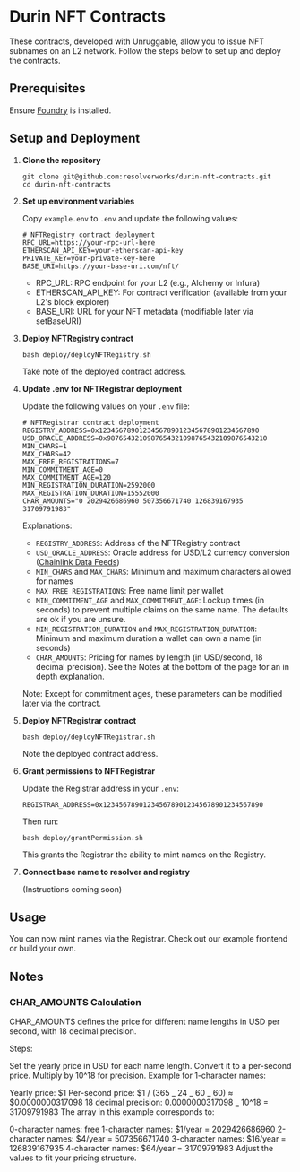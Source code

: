 # Durin NFT Contracts

These contracts, developed with Unruggable, allow you to issue NFT subnames on an L2 network. Follow the steps below to set up and deploy the contracts.

## Prerequisites

Ensure [Foundry](https://book.getfoundry.sh/) is installed.

## Setup and Deployment

1. **Clone the repository**

   ```shell
   git clone git@github.com:resolverworks/durin-nft-contracts.git
   cd durin-nft-contracts
   ```

2. **Set up environment variables**

   Copy `example.env` to `.env` and update the following values:

   ```env
   # NFTRegistry contract deployment
   RPC_URL=https://your-rpc-url-here
   ETHERSCAN_API_KEY=your-etherscan-api-key
   PRIVATE_KEY=your-private-key-here
   BASE_URI=https://your-base-uri.com/nft/
   ```

   - RPC_URL: RPC endpoint for your L2 (e.g., Alchemy or Infura)
   - ETHERSCAN_API_KEY: For contract verification (available from your L2's block explorer)
   - BASE_URI: URL for your NFT metadata (modifiable later via setBaseURI)

3. **Deploy NFTRegistry contract**

   ```shell
   bash deploy/deployNFTRegistry.sh
   ```

   Take note of the deployed contract address.

4. **Update .env for NFTRegistrar deployment**

   Update the following values on your `.env` file:

   ```env
   # NFTRegistrar contract deployment
   REGISTRY_ADDRESS=0x1234567890123456789012345678901234567890
   USD_ORACLE_ADDRESS=0x9876543210987654321098765432109876543210
   MIN_CHARS=1
   MAX_CHARS=42
   MAX_FREE_REGISTRATIONS=7
   MIN_COMMITMENT_AGE=0
   MAX_COMMITMENT_AGE=120
   MIN_REGISTRATION_DURATION=2592000
   MAX_REGISTRATION_DURATION=15552000
   CHAR_AMOUNTS="0 2029426686960 507356671740 126839167935 31709791983"
   ```

   Explanations:

   - `REGISTRY_ADDRESS`: Address of the NFTRegistry contract
   - `USD_ORACLE_ADDRESS`: Oracle address for USD/L2 currency conversion ([Chainlink Data Feeds](https://data.chain.link/feeds))
   - `MIN_CHARS` and `MAX_CHARS`: Minimum and maximum characters allowed for names
   - `MAX_FREE_REGISTRATIONS`: Free name limit per wallet
   - `MIN_COMMITMENT_AGE` and `MAX_COMMITMENT_AGE`: Lockup times (in seconds) to prevent multiple claims on the same name. The defaults are ok if you are unsure.
   - `MIN_REGISTRATION_DURATION` and `MAX_REGISTRATION_DURATION`: Minimum and maximum duration a wallet can own a name (in seconds)
   - `CHAR_AMOUNTS`: Pricing for names by length (in USD/second, 18 decimal precision). See the Notes at the bottom of the page for an in depth explanation.

   Note: Except for commitment ages, these parameters can be modified later via the contract.

5. **Deploy NFTRegistrar contract**

   ```shell
   bash deploy/deployNFTRegistrar.sh
   ```

   Note the deployed contract address.

6. **Grant permissions to NFTRegistrar**

   Update the Registrar address in your `.env`:

   ```env
   REGISTRAR_ADDRESS=0x1234567890123456789012345678901234567890
   ```

   Then run:

   ```shell
   bash deploy/grantPermission.sh
   ```

   This grants the Registrar the ability to mint names on the Registry.

7. **Connect base name to resolver and registry**

   (Instructions coming soon)

## Usage

You can now mint names via the Registrar. Check out our example frontend or build your own.

## Notes

### CHAR_AMOUNTS Calculation

CHAR_AMOUNTS defines the price for different name lengths in USD per second, with 18 decimal precision.

Steps:

Set the yearly price in USD for each name length.
Convert it to a per-second price.
Multiply by 10^18 for precision.
Example for 1-character names:

Yearly price: $1
Per-second price: $1 / (365 _ 24 _ 60 _ 60) ≈ $0.0000000317098
18 decimal precision: 0.0000000317098 _ 10^18 = 31709791983
The array in this example corresponds to:

0-character names: free
1-character names: $1/year = 2029426686960
2-character names: $4/year = 507356671740
3-character names: $16/year = 126839167935
4-character names: $64/year = 31709791983
Adjust the values to fit your pricing structure.
